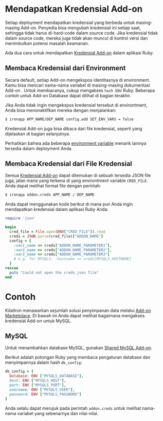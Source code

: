 # Mendapatkan Kredensial Add-on

Setiap deployment mendapatkan kredensial yang berbeda untuk masing-masing Add-on. Penyedia bisa
mengubah kredensial ini setiap saat, sehingga tidak harus di-hard-code dalam
source code. Jika kredensial tidak dalam source code, mereka juga tidak akan
muncul di kontrol versi dan menimbulkan potensi masalah keamanan.

Ada dua cara untuk mendapatkan [Kredensial Add-on] dalam aplikasi Ruby.


## Membaca Kredensial dari Environment

Secara default, setiap Add-on mengekspos identitasnya di environment. Kamu bisa
mencari nama-nama variabel di masing-masing dokumentasi Add-on
. Untuk membacanya, cukup mengakses `hash ENV` Ruby. Beberapa contoh untuk Add-on Database dapat dilihat di bagian terakhir.

Jika Anda tidak ingin mengekspos kredensial tersebut di environtment, Anda bisa
menonaktifkan mereka dengan menjalankan:
~~~ Bash
$ ironapp APP_NAME/DEP_NAME config.add SET_ENV_VARS = false
~~~

Kredensial Add-on juga bisa dibaca dari file kredensial, seperti yang dijelaskan di bagian selanjutnya.

Perhatikan bahwa ada beberapa [environment variable] menarik lainnya
tersedia dalam deployment Anda.


## Membaca Kredensial dari File Kredensial

Semua [Kredensial Add-on] dapat ditemukan di sebuah tersedia JSON file juga, jalan mana yang terkena di
yang environtment variable `CRED_FILE`. Anda dapat melihat format file dengan perintah:
~~~ Bash
$ ironapp addon.creds APP_NAME / DEP_NAME
~~~

Anda dapat menggunakan kode berikut di mana pun Anda ingin mendapatkan kredensial dalam aplikasi Ruby Anda:
~~~ Ruby
require 'json'

begin
  cred_file = File.open(ENV["CRED_FILE"]).read
  creds = JSON.parse(cred_file)["ADDON_NAME"]
  config = {
    :var1_name => creds["ADDON_NAME_PARAMETER1"],
    :var2_name => creds["ADDON_NAME_PARAMETER2"],
    :var3_name => creds["ADDON_NAME_PARAMETER3"]
    # e.g. for MYSQLS: :hostname => creds[MYSQLS_HOSTNAME]
  }
rescue
  puts "Could not open the creds.json file"
end
~~~


# Contoh

KilatIron menawarkan sejumlah solusi penyimpanan data melalui [Add-on Marketplace].
Di bawah ini Anda dapat melihat bagaimana mengakses kredensial Add-on untuk MySQL.

## MySQL

Untuk menambahkan database MySQL, gunakan [Shared MySQL Add-on].

Berikut adalah potongan Ruby yang membaca pengaturan database dan menyimpannya dalam hash `db_config`:
~~~ Ruby
db_config = {
  Database: ENV ["MYSQLS_DATABASE"],
  host: ENV ["MYSQLS_HOST"],
  port: ENV ["MYSQLS_PORT"],
  username: ENV ["MYSQLS_USER"],
  password: ENV ["MYSQLS_PASSWORD"]
}
~~~

Anda selalu dapat merujuk pada perintah `addon.creds` untuk melihat nama-nama variabel yang sebenarnya dan nilai-nilai.

[Kredensial Add-on]: /Platform%20Documentation.md/#add-on-credentials
[environment variable]: /Platform%20Documentation.md/#environment-variables
[Add-on Marketplace]: http://www.cloudkilat.com/
[Shared MySQL Add-on]: /Add-on%20Documentation/Data%20Storage/MySQLs.md
